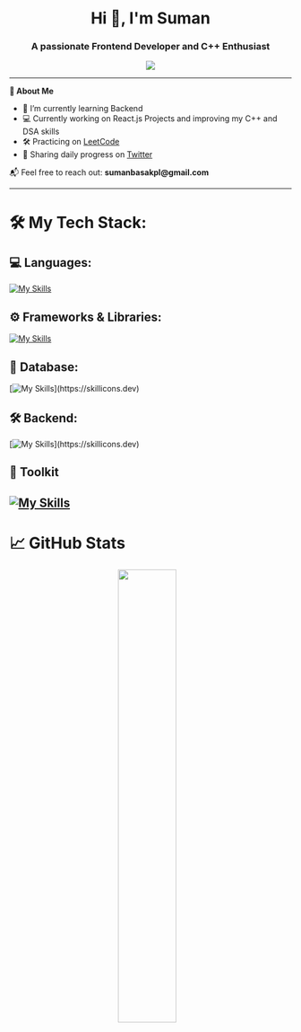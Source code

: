 <h1 align="center">Hi 👋, I'm Suman</h1>
<h3 align="center">A passionate Frontend Developer and C++ Enthusiast</h3>

<p align="center">
  <img src="https://readme-typing-svg.herokuapp.com/?lines=Frontend+Developer;JavaScript+%7C+TypeScript+%7C+React+%7C+Node.js;Open+Source+Contributor;Lifelong+Learner&center=true&width=500&height=45">
</p>

---

__🚀 About Me__
<ul>
  <li>🌱 I’m currently learning Backend</li>
  <li>💻 Currently working on React.js Projects and improving my C++ and DSA skills</li>
  <li>🛠️ Practicing on <a href="https://leetcode.com/u/Suman0777/">LeetCode </a> </li>
  <li>📢 Sharing daily progress on <a href="https://x.com/sunzuu077"> Twitter </a> </li>
</ul>

📬 Feel free to reach out: __sumanbasakpl@gmail.com__ 

---

# 🛠️ My Tech Stack:

## 💻 Languages:
[![My Skills](https://skillicons.dev/icons?i=js,html,css,c,cpp,ts)](https://skillicons.dev)

## ⚙️ Frameworks & Libraries:

[![My Skills](https://skillicons.dev/icons?i=react,redux,tailwind)](https://skillicons.dev)

## 💾 Database:
[![My Skills](https://skillicons.dev/icons?i=mongodb,mysql,)](https://skillicons.dev) 

## 🛠 Backend:
[![My Skills](https://skillicons.dev/icons?i=express,nodejs,)](https://skillicons.dev)

## 🔱 Toolkit

[![My Skills](https://skillicons.dev/icons?i=git,github,vscode,replit,figma)](https://skillicons.dev) 
---

# 📈 GitHub Stats
<div align="center">
  <img src="https://github-readme-stats.vercel.app/api?username=Suman0777&show_icons=true&theme=tokyonight" width="45.5%" />
  &nbsp;&nbsp;
</div>

